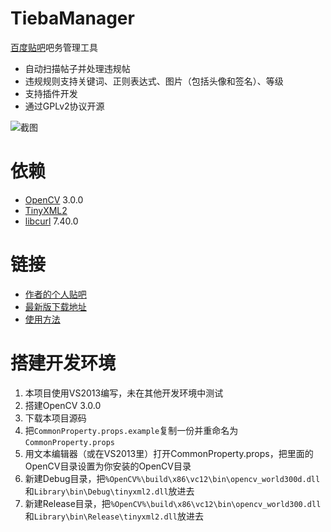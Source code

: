 TiebaManager
=========

[百度贴吧](http://tieba.baidu.com/)吧务管理工具  

* 自动扫描帖子并处理违规帖
* 违规规则支持关键词、正则表达式、图片（包括头像和签名）、等级
* 支持插件开发
* 通过GPLv2协议开源

![截图](https://github.com/xfgryujk/TiebaManager/blob/master/.wiki/image/snapshot.png)


依赖
=========

* [OpenCV](http://opencv.org/) 3.0.0
* [TinyXML2](http://www.grinninglizard.com/tinyxml2/index.html)
* [libcurl](https://curl.haxx.se/libcurl/) 7.40.0


链接
=========

* [作者的个人贴吧](http://tieba.baidu.com/f?kw=%D2%BB%B8%F6%BC%AB%C6%E4%D2%FE%C3%D8%D6%BB%D3%D0xfgryujk%D6%AA%B5%C0%B5%C4%B5%D8%B7%BD)
* [最新版下载地址](https://github.com/xfgryujk/TiebaManager/wiki/%E5%B8%B8%E8%A7%81%E9%97%AE%E9%A2%98#%E5%9C%A8%E5%93%AA%E9%87%8C%E5%8F%AF%E4%BB%A5%E4%B8%8B%E8%BD%BD%E6%9C%80%E6%96%B0%E7%89%88)
* [使用方法](https://github.com/xfgryujk/TiebaManager/wiki/%E5%A6%82%E4%BD%95%E4%BD%BF%E7%94%A8)


搭建开发环境
=========

1. 本项目使用VS2013编写，未在其他开发环境中测试
2. 搭建OpenCV 3.0.0
3. 下载本项目源码
3. 把`CommonProperty.props.example`复制一份并重命名为`CommonProperty.props`
3. 用文本编辑器（或在VS2013里）打开CommonProperty.props，把里面的OpenCV目录设置为你安装的OpenCV目录
4. 新建Debug目录，把`%OpenCV%\build\x86\vc12\bin\opencv_world300d.dll`和`Library\bin\Debug\tinyxml2.dll`放进去
5. 新建Release目录，把`%OpenCV%\build\x86\vc12\bin\opencv_world300.dll`和`Library\bin\Release\tinyxml2.dll`放进去
